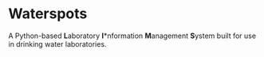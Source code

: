 # Waterspots

A Python-based **L**aboratory **I***nformation **M**anagement **S**ystem built for use in drinking water laboratories.

